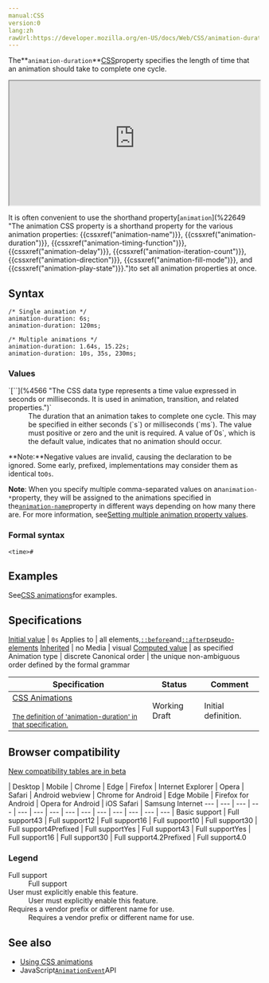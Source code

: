 ```yaml
---
manual:CSS
version:0
lang:zh
rawUrl:https://developer.mozilla.org/en-US/docs/Web/CSS/animation-duration
---
```






The**`animation-duration`**[CSS](%28421 "CSS")property specifies the length of time that an animation should take to complete one cycle.

<iframe src='https://interactive-examples.mdn.mozilla.net/pages/css/animation-duration.html' width='100%' height='250'></iframe>


It is often convenient to use the shorthand property[`animation`](%22649 "The animation CSS property is a shorthand property for the various animation properties: {{cssxref("animation-name")}}, {{cssxref("animation-duration")}}, {{cssxref("animation-timing-function")}}, {{cssxref("animation-delay")}}, {{cssxref("animation-iteration-count")}}, {{cssxref("animation-direction")}}, {{cssxref("animation-fill-mode")}}, and {{cssxref("animation-play-state")}}.")to set all animation properties at once.


## Syntax<a name="Syntax"></a>

```
/* Single animation */
animation-duration: 6s;
animation-duration: 120ms;

/* Multiple animations */
animation-duration: 1.64s, 15.22s;
animation-duration: 10s, 35s, 230ms;
```

### Values<a name="Values"></a>
<dl><dt id=''>`[`<time>`](%4566 "The <time> CSS data type represents a time value expressed in seconds or milliseconds. It is used in animation, transition, and related properties.")`</dt><dd>The duration that an animation takes to complete one cycle. This may be specified in either seconds (`s`) or milliseconds (`ms`). The value must positive or zero and the unit is required. A value of`0s`, which is the default value, indicates that no animation should occur.</dd></dl>

**Note:**Negative values are invalid, causing the declaration to be ignored. Some early, prefixed, implementations may consider them as identical to`0s`.




**Note**: When you specify multiple comma-separated values on an`animation-*`property, they will be assigned to the animations specified in the[`animation-name`](%4499 "The animation-name CSS property specifies one or more animations that should be applied to an element. Each name indicates an @keyframes at-rule that defines the property values for the animation sequence.")property in different ways depending on how many there are. For more information, see[Setting multiple animation property values](%36510 "").



### Formal syntax<a name="Formal_syntax"></a>

```
<time>#
```

## Examples<a name="Examples"></a>


See[CSS animations](%28494 "en/CSS/CSS_animations")for examples.


## Specifications<a name="Specifications"></a>

[Initial value](%28552 "") | `0s` 
Applies to | all elements,[`::before`](%33493 "In CSS, ::before creates a pseudo-element that is the first child of the selected element. It is often used to add cosmetic content to an element with the content property.")and[`::after`](%33492 "In CSS, ::after creates a pseudo-element that is the last child of the selected element. It is often used to add cosmetic content to an element with the content property.")[pseudo-elements](%3563 "") 
[Inherited](%28555 "") | no 
Media | visual 
[Computed value](%28556 "") | as specified 
Animation type | discrete 
Canonical order | the unique non-ambiguous order defined by the formal grammar 


Specification | Status | Comment 
 ---  |  ---  |  ---  | 
[CSS Animations<br></br><small>The definition of &#39;animation-duration&#39; in that specification.</small>](%28495 "") | Working Draft | Initial definition. 


## Browser compatibility<a name="Browser_Compatibility"></a>
[New compatibility tables are in beta<i></i>](%3360 "")

 | <abbr>Desktop<i></i></abbr> | <abbr>Mobile<i></i></abbr> 
 | <abbr>Chrome<i></i></abbr> | <abbr>Edge<i></i></abbr> | <abbr>Firefox<i></i></abbr> | <abbr>Internet Explorer<i></i></abbr> | <abbr>Opera<i></i></abbr> | <abbr>Safari<i></i></abbr> | <abbr>Android webview<i></i></abbr> | <abbr>Chrome for Android<i></i></abbr> | <abbr>Edge Mobile<i></i></abbr> | <abbr>Firefox for Android<i></i></abbr> | <abbr>Opera for Android<i></i></abbr> | <abbr>iOS Safari<i></i></abbr> | <abbr>Samsung Internet<i></i></abbr> 
 ---  |  ---  |  ---  |  ---  |  ---  |  ---  |  ---  |  ---  |  ---  |  ---  |  ---  |  ---  |  ---  |  ---  | 
Basic support | <abbr>Full support</abbr>43 | <abbr>Full support</abbr>12 | <abbr>Full support</abbr>16 | <abbr>Full support</abbr>10 | <abbr>Full support</abbr>30 | <abbr>Full support</abbr>4<abbr>Prefixed<i></i></abbr> | <abbr>Full support</abbr>Yes | <abbr>Full support</abbr>43 | <abbr>Full support</abbr>Yes | <abbr>Full support</abbr>16 | <abbr>Full support</abbr>30 | <abbr>Full support</abbr>4.2<abbr>Prefixed<i></i></abbr> | <abbr>Full support</abbr>4.0 


### Legend<a name="Legend"></a>
<dl><dt id=''><abbr>Full support</abbr></dt><dd>Full support</dd><dt id=''><abbr>User must explicitly enable this feature.<i></i></abbr></dt><dd>User must explicitly enable this feature.</dd><dt id=''><abbr>Requires a vendor prefix or different name for use.<i></i></abbr></dt><dd>Requires a vendor prefix or different name for use.</dd></dl>

## See also<a name="See_also"></a>

* [Using CSS animations](%28512 "Tutorial about CSS animations")
* JavaScript[`AnimationEvent`](%14106 "The AnimationEvent interface represents events providing information related to animations.")API



